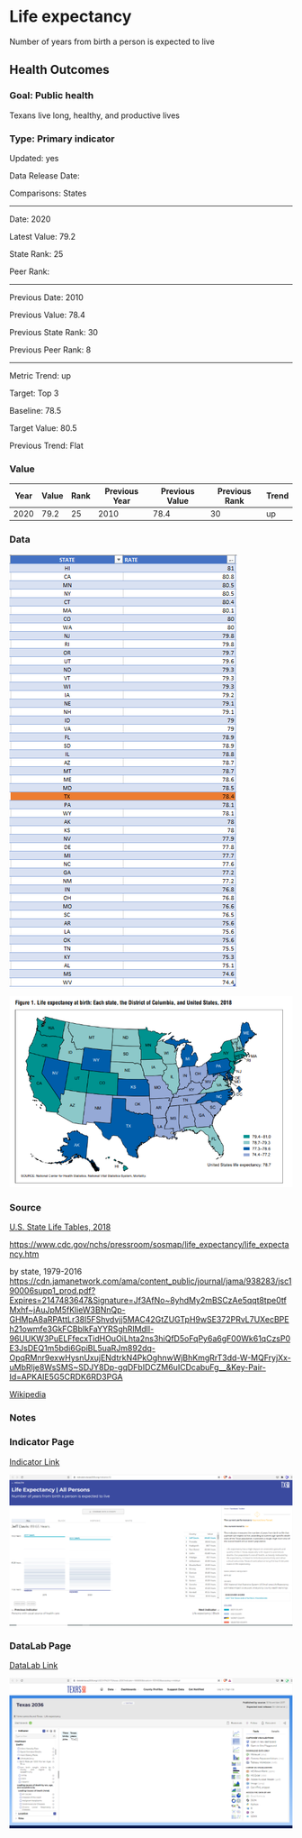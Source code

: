 # Life expectancy

Number of years from birth a person is expected to live

## Health Outcomes

### Goal: Public health

Texans live long, healthy, and productive lives

### Type: Primary indicator

Updated: yes

Data Release Date: 

Comparisons: States


----

Date: 2020

Latest Value: 79.2 

State Rank: 25

Peer Rank: 


----

Previous Date: 2010

Previous Value: 78.4

Previous State Rank: 30

Previous Peer Rank: 8


----
Metric Trend: up

Target: Top 3

Baseline: 78.5

Target Value: 80.5

Previous Trend: Flat



### Value

|Year         |  Value      | Rank        | Previous Year| Previous Value | Previous Rank  | Trend| 
| ----------- | ----------- | ----------- | ----------- | ----------- | ----------- | -----------|
|    2020     |   79.2      |     25      |    2010     |     78.4    |     30      |     up     |

### Data

![sd](./images/le_grid.PNG)

![sdfd](./images/le_2018.PNG)


### Source

[U.S. State Life Tables, 2018](https://www.cdc.gov/nchs/data/nvsr/nvsr70/nvsr70-1-508.pdf)

https://www.cdc.gov/nchs/pressroom/sosmap/life_expectancy/life_expectancy.htm

by state, 1979-2016
https://cdn.jamanetwork.com/ama/content_public/journal/jama/938283/jsc190006supp1_prod.pdf?Expires=2147483647&Signature=Jf3AfNo~8yhdMy2mBSCzAe5qqt8tpe0tfMxhf~jAuJpM5fKlieW3BNnQp-GHMpA8aRPAttLr38l5FShvdvjj5MAC42GtZUGTpH9wSE372PRvL7UXecBPEh21owmfe3GkFCBblkFaYYRSghRlMdll-96UUKW3PuELFfecxTidHOuOiLhta2ns3hiQfD5oFqPy6a6gF00Wk61qCzsP0E3JsDEQ1m5bdi6GpiBL5uaRJm892dq-OpqRMnr9exwHysnUxujENdtrkN4PkOghnwWjBhKmgRrT3dd-W-MQFryjXx-uMbRlje8WsSMS~SDJY8Dp-gqDFbIDCZM6uICDcabuFg__&Key-Pair-Id=APKAIE5G5CRDK6RD3PGA

[Wikipedia](https://en.wikipedia.org/wiki/List_of_U.S._states_and_territories_by_life_expectancy)

### Notes



### Indicator Page

[Indicator Link](https://indicators.texas2036.org/indicator/52)

![indicator_le](./images/indicator_le.PNG)


### DataLab Page

[DataLab Link](https://datalab.texas2036.org/USECVITN2017R/texas-2036?indicator=1000890&location=1001430&accesskey=nnbbtyd)

![dllink](./images/datalab_lifeexpectancy.PNG)
